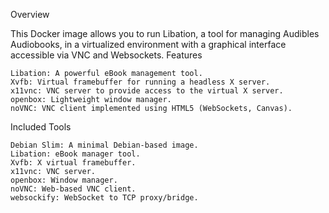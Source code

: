 Overview

This Docker image allows you to run Libation, a tool for managing Audibles Audiobooks, in a virtualized environment with a graphical interface accessible via VNC and Websockets. Features

    Libation: A powerful eBook management tool.
    Xvfb: Virtual framebuffer for running a headless X server.
    x11vnc: VNC server to provide access to the virtual X server.
    openbox: Lightweight window manager.
    noVNC: VNC client implemented using HTML5 (WebSockets, Canvas).

Included Tools

    Debian Slim: A minimal Debian-based image.
    Libation: eBook manager tool.
    Xvfb: X virtual framebuffer.
    x11vnc: VNC server.
    openbox: Window manager.
    noVNC: Web-based VNC client.
    websockify: WebSocket to TCP proxy/bridge.
